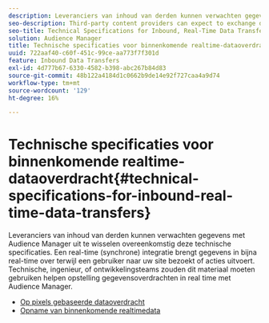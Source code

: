 ```yaml
---
description: Leveranciers van inhoud van derden kunnen verwachten gegevens met Audience Manager uit te wisselen overeenkomstig deze technische specificaties. Een real-time (synchrone) integratie brengt gegevens in bijna real-time over terwijl een gebruiker naar uw site bezoekt of acties uitvoert. Technische, ingenieur, of ontwikkelingsteams zouden dit materiaal moeten gebruiken helpen opstelling gegevensoverdrachten in real time met Audience Manager.
seo-description: Third-party content providers can expect to exchange data with Audience Manager according to these technical specifications. A real-time (synchronous) integration transfers data in near-real time as a user visits or takes actions on your site. Technical, engineering, or development teams should use this material to help set up real-time data transfers with Audience Manager.
seo-title: Technical Specifications for Inbound, Real-Time Data Transfers
solution: Audience Manager
title: Technische specificaties voor binnenkomende realtime-dataoverdracht
uuid: 722aaf40-c60f-451c-99ce-aa773f7f301d
feature: Inbound Data Transfers
exl-id: 4d777b67-6330-4582-b398-abc267b84d83
source-git-commit: 48b122a4184d1c0662b9de14e92f727caa4a9d74
workflow-type: tm+mt
source-wordcount: '129'
ht-degree: 16%

---
```


# Technische specificaties voor binnenkomende realtime-dataoverdracht{#technical-specifications-for-inbound-real-time-data-transfers}

Leveranciers van inhoud van derden kunnen verwachten gegevens met Audience Manager uit te wisselen overeenkomstig deze technische specificaties. Een real-time (synchrone) integratie brengt gegevens in bijna real-time over terwijl een gebruiker naar uw site bezoekt of acties uitvoert. Technische, ingenieur, of ontwikkelingsteams zouden dit materiaal moeten gebruiken helpen opstelling gegevensoverdrachten in real time met Audience Manager.

<!-- c_rt_realtime_intro.xml -->

* [Op pixels gebaseerde dataoverdracht](/help/using/integration/sending-audience-data/real-time-data-integration/pixel-based-data-transfer.md)
* [Opname van binnenkomende realtimedata](/help/using/integration/sending-audience-data/real-time-data-integration/real-time-data-transfer.md)
